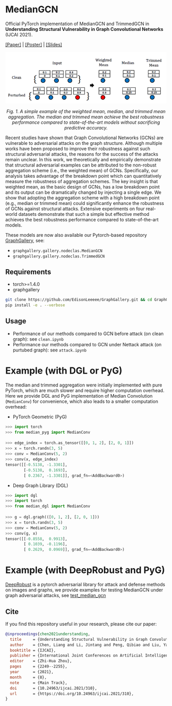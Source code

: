 # MedianGCN
Official PyTorch implementation of MedianGCN and TrimmedGCN in **Understanding Structural Vulnerability in Graph Convolutional Networks** (IJCAI 2021).

[[Paper]](https://www.ijcai.org/proceedings/2021/310) | [[Poster]](./poster.pdf) | [[Slides]](./slides.pdf)


<p align="center"> <img src="./imgs/demo.png" /> <p align="center"><em>Fig. 1.  A simple example of the weighted mean, median, and trimmed mean aggregation. The median and trimmed mean achieve the best robustness performance compared to state-of-the-art models without sacrificing predictive accuracy.</em></p>

Recent studies have shown that Graph Convolutional Networks (GCNs) are vulnerable to adversarial attacks on the graph structure. Although multiple works have been proposed to improve their robustness against such structural adversarial attacks, the reasons for the success of the attacks remain unclear. In this work, we theoretically and empirically demonstrate that structural adversarial examples can be attributed to the non-robust aggregation scheme (i.e., the weighted mean) of GCNs. Specifically, our analysis takes advantage of the breakdown point which can quantitatively measure the robustness of aggregation schemes. The key insight is that weighted mean, as the basic design of GCNs, has a low breakdown point and its output can be dramatically changed by injecting a single edge. We show that adopting the aggregation scheme with a high breakdown point (e.g., median or trimmed mean) could significantly enhance the robustness of GCNs against structural attacks. Extensive experiments on four real-world datasets demonstrate that such a simple but effective method achieves the best robustness performance compared to state-of-the-art models.


These models are now also available our Pytorch-based repository [GraphGallery](https://github.com/EdisonLeeeee/GraphGallery), see:
+ `graphgallery.gallery.nodeclas.MedianGCN`
+ `graphgallery.gallery.nodeclas.TrimmedGCN`

## Requirements

+ torch>=1.4.0
+ graphgallery
```bash
git clone https://github.com/EdisonLeeeee/GraphGallery.git && cd GraphGallery
pip install -e . --verbose
```

## Usage
+ Performance of our methods compared to GCN before attack (on clean graph):
see `clean.ipynb`
+ Performance our methods compared to GCN under Nettack attack (on purtubed graph):
see `attack.ipynb`

# Example (with DGL or PyG)
The median and trimmed aggregation were initially implemented with pure PyTorch, which are much slower and require higher computation overhead. Here we provide DGL and PyG implementation of Median Convolution (`MedianConv`) for convenience, which also leads to a smaller computation overhead:

+ PyTorch Geometric (PyG)

```python
>>> import torch
>>> from median_pyg import MedianConv

>>> edge_index = torch.as_tensor([[0, 1, 2], [2, 0, 1]])
>>> x = torch.randn(3, 5)
>>> conv = MedianConv(5, 2)
>>> conv(x, edge_index)
tensor([[-0.5138, -1.3301],
        [-0.5138,  0.1693],
        [ 0.2367, -1.3301]], grad_fn=<AddBackward0>)
```

+ Deep Graph Library (DGL)

```python
>>> import dgl
>>> import torch
>>> from median_dgl import MedianConv

>>> g = dgl.graph(([0, 1, 2], [2, 0, 1]))
>>> x = torch.randn(3, 5)
>>> conv = MedianConv(5, 2)
>>> conv(g, x)
tensor([[-0.8558,  0.9913],
        [ 0.1039, -0.1196],
        [ 0.2629,  0.0969]], grad_fn=<AddBackward0>)
```


# Example (with DeepRobust and PyG)
[DeepRobust](https://github.com/DSE-MSU/DeepRobust) is a pytorch adversarial library for attack and defense methods on images and graphs, we provide examples for testing MedianGCN under graph adversarial attacks,
see [test_median_gcn](https://github.com/DSE-MSU/DeepRobust/blob/master/examples/graph/test_median_gcn.py)

## Cite
If you find this repository useful in your research, please cite our paper:

```bibtex
@inproceedings{chen2021understanding,
  title     = {Understanding Structural Vulnerability in Graph Convolutional Networks},
  author    = {Chen, Liang and Li, Jintang and Peng, Qibiao and Liu, Yang and Zheng, Zibin and Yang, Carl},
  booktitle = {IJCAI},
  publisher = {International Joint Conferences on Artificial Intelligence Organization},
  editor    = {Zhi-Hua Zhou},
  pages     = {2249--2255},
  year      = {2021},
  month     = {8},
  note      = {Main Track},
  doi       = {10.24963/ijcai.2021/310},
  url       = {https://doi.org/10.24963/ijcai.2021/310},
}
```

